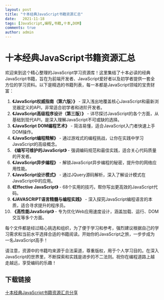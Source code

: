 ```yaml
---
layout: post
title: "十本经典JavaScript书籍资源汇总"
date:   2021-11-18
tags: [JavaScript,编程,书籍,十本,DOM]
comments: true
author: admin
---
```

# 十本经典JavaScript书籍资源汇总

欢迎来到这个精心整理的JavaScript学习资源库！这里集结了十本必读的经典JavaScript书籍，旨在为前端开发者、JavaScript爱好者以及初学者提供一套全方位的学习资料。以下是精选的书籍列表，每一本都是JavaScript领域的宝贵财富：

1. **《JavaScript权威指南（第六版）》** - 深入浅出地覆盖核心JavaScript和最新浏览器定义的API，非常适合初学者和进阶开发者。
2. **《JavaScript高级程序设计（第三版）》** - 详尽探讨JavaScript的各个方面，从基础到现代API，是深入理解JavaScript不可或缺的选择。
3. **《JavaScript DOM编程艺术》** - 简洁易懂，适合JavaScript入门者快速上手DOM操作。
4. **《JavaScript编程精解》** - 通过游戏式的编程挑战，让你在实践中学习JavaScript的高级概念。
5. **《编写可维护的JavaScript》** - 强调编码规范和最佳实践，适合关心代码质量的开发者。
6. **《JavaScript异步编程》** - 解锁JavaScript异步编程的秘密，提升你的网络应用性能。
7. **《JavaScript设计模式》** - 通过JQuery源码解析，深入了解设计模式在JavaScript中的应用。
8. **《Effective JavaScript》** - 68个实用的技巧，帮你写出更高效的JavaScript代码。
9. **《JAVASCRIPT语言精髓与编程实践》** - 深入探究JavaScript编程语言的本质，适合寻求提升的程序员。
10. **《高性能JavaScript》** - 专为优化Web应用速度设计，涵盖加载、运行、DOM交互等多个方面。

每个文件都是经过精心挑选和组织，为了便于学习和参考，强烈建议根据自己的学习需求和当前水平选择合适的书籍阅读。开始你的JavaScript之旅，一步步成为一名JavaScript高手！

请注意，资源中的书籍均来源于合法渠道，尊重版权，用于个人学习目的。在深入JavaScript的世界里，不断探索和实践是进步的不二法则。祝你在编程道路上越走越远，享受编码的乐趣！

## 下载链接

[十本经典JavaScript书籍资源汇总分享](https://pan.quark.cn/s/122797357407)